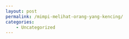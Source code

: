 ```yaml
---
layout: post
permalink: /mimpi-melihat-orang-yang-kencing/
categories:
    - Uncategorized
---
```


